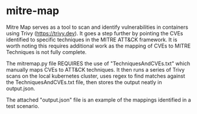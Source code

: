 # mitre-map

Mitre Map serves as a tool to scan and identify vulnerabilities in containers using Trivy (https://trivy.dev). It goes a step further by pointing the CVEs identified to specific techniques in the MITRE ATT&CK framework. It is worth noting this requires additional work as the mapping of CVEs to MITRE Techniques is not fully complete.

The mitremap.py file REQUIRES the use of "TechniquesAndCVEs.txt" which manually maps CVEs to ATT&CK techniques. It then runs a series of Trivy scans on the local kubernetes cluster, uses regex to find matches against the TechniquesAndCVEs.txt file, then stores the output neatly in output.json.

The attached "output.json" file is an example of the mappings identified in a test scenario.
